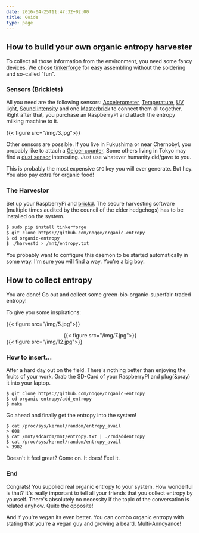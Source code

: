 ```yaml
---
date: 2016-04-25T11:47:32+02:00
title: Guide
type: page
---
```


## How to build your own organic entropy harvester

To collect all those information from the environment, you need some fancy
devices. We chose [tinkerforge](https://tinkerforge.com) for easy
assembling without the soldering and so-called "fun".

### Sensors (Bricklets)

All you need are the following sensors: [Accelerometer](https://www.tinkerforge.com/en/shop/bricklets/accelerometer-bricklet.html),
[Temperature](https://www.tinkerforge.com/en/shop/bricklets/sensors/temperature-bricklet.html),
[UV light](https://www.tinkerforge.com/en/shop/bricklets/sensors/uv-light-bricklet.html),
[Sound intensity](https://www.tinkerforge.com/en/shop/bricklets/sensors/sound-intensity-bricklet.html)
and one
[Masterbrick](https://www.tinkerforge.com/en/shop/bricks/master-brick.html)
to connect them all together. Right after that, you purchase an RaspberryPI
and attach the entropy milking machine to it.

{{< figure src="/img/3.jpg">}}

Other sensors are possible. If you live in Fukushima or near Chernobyl, you
propably like to attach a [Geiger counter](https://en.wikipedia.org/wiki/Geiger_counter). Some others living in Tokyo may find a [dust
sensor](https://www.tinkerforge.com/en/shop/bricklets/sensors/dust-detector-bricklet.html)
interesting. Just use whatever humanity did/gave to you.

This is probably the most expensive `GPG` key you will ever generate. But
hey. You also pay extra for organic food!

### The Harvestor

Set up your RaspberryPi and
[brickd](http://www.tinkerforge.com/en/doc/Software/Brickd_Install_Linux.html#brickd-install-linux).
The secure harvesting software (multiple times audited by the council of
the elder hedgehogs) has to be installed on the system.

``` bash
$ sudo pip install tinkerforge
$ git clone https://github.com/noqqe/organic-entropy
$ cd organic-entropy
$ ./harvestd > /mnt/entropy.txt
```

You probably want to configure this daemon to be started automatically in
some way. I'm sure you will find a way. You're a big boy.

## How to collect entropy

You are done! Go out and collect some green-bio-organic-superfair-traded
entropy!

To give you some inspirations:

{{< figure src="/img/5.jpg">}}
<center>
{{< figure src="/img/7.jpg">}}
</center>
{{< figure src="/img/12.jpg">}}

### How to insert...

After a hard day out on the field. There's nothing better than enjoying the
fruits of your work. Grab the SD-Card of your RaspberryPI and plug(&pray)
it into your laptop.

```
$ git clone https://github.com/noqqe/organic-entropy
$ cd organic-entropy/add_entropy
$ make
```

Go ahead and finally get the entropy into the system!

```
$ cat /proc/sys/kernel/random/entropy_avail
> 608
$ cat /mnt/sdcard1/mnt/entropy.txt | ./rndaddentropy
$ cat /proc/sys/kernel/random/entropy_avail
> 3982
```

Doesn't it feel great? Come on. It does! Feel it.

### End

Congrats! You supplied real organic entropy to your system. How wonderful
is that? It's really important to tell all your friends that you collect
entropy by yourself. There's absolutely no necessity if the topic of the
conversation is related anyhow. Quite the opposite!

And if you're vegan its even better. You can combo organic entropy with
stating that you're a vegan guy and growing a beard. Multi-Annoyance!
